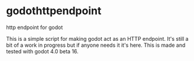 # godothttpendpoint
http endpoint for godot


This is a simple script for making godot act as an HTTP endpoint. It's still a bit of a work in progress but if anyone needs it it's here.
This is made and tested with godot 4.0 beta 16.
